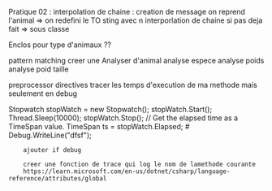 Pratique 02 : 
interpolation de chaine : creation de message
on reprend l'animal 
=> on redefini le  TO sting avec n interporlation de chaine
si pas deja fait => sous classe


Enclos pour type d'animaux ??


pattern matching
creer une Analyser d'animal
analyse espece
analyse poids
analyse poid taille

preprocessor directives
tracer les temps d'execution de ma methode mais seulement en debug

 Stopwatch stopWatch = new Stopwatch();
        stopWatch.Start();
        Thread.Sleep(10000);
        stopWatch.Stop();
        // Get the elapsed time as a TimeSpan value.
        TimeSpan ts = stopWatch.Elapsed;
        #
        Debug.WriteLine("dfsf");

        ajouter if debug
        
        creer une fonction de trace qui log le nom de lamethode courante
        https://learn.microsoft.com/en-us/dotnet/csharp/language-reference/attributes/global